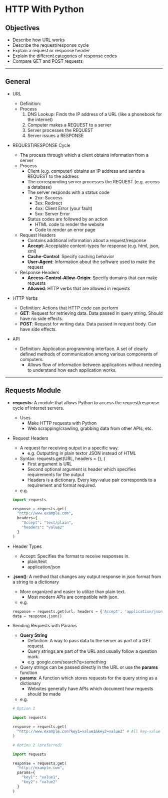 # HTTP With Python

## Objectives

- Describe how URL works
- Describe the request/response cycle
- Explain a request or response header
- Explain the different categories of response codes
- Compare GET and POST requests

---

## General

- URL
  - Definition:  
  - Process
    1. DNS Lookup:  Finds the IP address of a URL (like a phonebook for the internet)
    2. Computer makes a REQUEST to a server
    3. Server processes the REQUEST
    4. Server issues a RESPONSE

- REQUEST/RESPONSE Cycle
  - The process through which a client obtains information from a server
  - Process
    - Client (e.g. computer) obtains an IP address and sends a REQUEST to the address
    - The corresponding server processes the REQUEST (e.g. access a database)
    - The server responds with a status code
      - 2xx:  Success
      - 3xx:  Redirect
      - 4xx:  Client Error (your fault)
      - 5xx:  Server Error
    - Status codes are followed by an action
      - HTML code to render the website
      - Code to render an error page
  - Request Headers
    - Contains additional information about a request/response
    - **Accept**:  Acceptable content-types for response (e.g. html, json, xml)
    - **Cache-Control**:  Specify caching behavior
    - **User-Agent**:  Information about the software used to make the request
  - Response Headers
    - **Access-Control-Allow-Origin**:  Specify domains that can make requests
    - **Allowed**:  HTTP verbs that are allowed in requests

- HTTP Verbs
  - Definition:  Actions that HTTP code can perform
  - **GET**:  Request for retrieving data.  Data passed in query string.  Should have no side effects.
  - **POST**:  Request for writing data.  Data passed in request body.  Can have side effects.

- API
  - Definition:  Application programming interface.  A set of clearly defined methods of communication among various components of computers.
    - Allows flow of information between applications without needing to understand how each application works.

---

## Requests Module

- **requests**:  A module that allows Python to access the request/response cycle of internet servers.
  - Uses
    - Make HTTP requests with Python
    - Web scrapping/crawling, grabbing data from other APIs, etc.

- Request Headers
  - A request for receiving output in a specific way.
    - e.g. Outputting in plain textor JSON instead of HTML
  - Syntax:  requests.get(URL, headers = {}, ) 
    - First argument is URL
    - Second optional argument is header which specifies requirements for the output
    - Headers is a dictionary.  Every key-value pair corresponds to a requirement and format required.
  - e.g.
  ```python
  import requests
  
  response = requests.get(
    "http://www.example.com",
    headers={
      "Accept": "text/plain",
      "headers": "value2"
    }
  )
  ```

- Header Types
  - Accept:  Specifies the format to receive responses in.
    - plain/text
    - application/json

- **.json()**:  A method that changes any output response in json format from a string to a dictionary
  - More organized and easier to utilize than plain text.
    - Most modern APIs are compatible with json.
  - e.g.
  ```python
  response = requests.get(url, headers = {'Accept': 'application/json'}
  data = response.json()
  ```

- Sending Requests with Params
  - **Query String**
    - Definition:  A way to pass data to the server as part of a GET request.
    - Query strings are part of the URL and usually follow a question mark.
    - e.g. google.com/search?q=something
  - Query strings can be passed directly in the URL or use the **params** function
  - **params**:  A function which stores requests for the query string as a dictionary
    - Websites generally have APIs which document how requests should be made
  - e.g.
  ```python
  # Option 1
  
  import requests
  
  response = requests.get(
    "http://www.example.com?key1=value1&key2=value2" # All key-value pairs are separated by &.
  )
  
  # Option 2 (preferred)
  
  import requests
  
  response = requests.get(
    "http://example.com",
    params={
      "key1": "value1",
      "key2": "value2"
    }
  )
  
  ```
